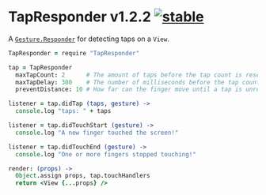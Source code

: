 
# TapResponder v1.2.2 [![stable](http://badges.github.io/stability-badges/dist/stable.svg)](http://github.com/badges/stability-badges)

A [`Gesture.Responder`](https://github.com/aleclarson/gesture#gestureresponder) for detecting taps on a `View`.

```coffee
TapResponder = require "TapResponder"

tap = TapResponder
  maxTapCount: 2      # The amount of taps before the tap count is reset.
  maxTapDelay: 300    # The number of milliseconds before the tap count is reset.
  preventDistance: 10 # How far can the finger move until a tap is unrecognizable.

listener = tap.didTap (taps, gesture) ->
  console.log "taps: " + taps

listener = tap.didTouchStart (gesture) ->
  console.log "A new finger touched the screen!"

listener = tap.didTouchEnd (gesture) ->
  console.log "One or more fingers stopped touching!"

render: (props) ->
  Object.assign props, tap.touchHandlers
  return <View {...props} />
```
